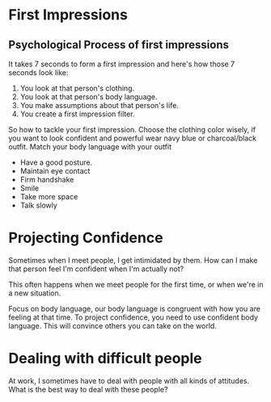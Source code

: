 # First Impressions
## Psychological Process of first impressions
It takes 7 seconds to form a first impression and here's how those 7 seconds look like:
1. You look at that person's clothing.
2. You look at that person's body language.
3. You make assumptions about that person's life.
4. You create a first impression filter.

So how to tackle your first impression.
Choose the clothing color wisely, if you want to look confident and powerful wear navy blue or charcoal/black outfit.
Match your body language with your outfit
- Have a good posture. 
- Maintain eye contact
- Firm handshake
- Smile
- Take more space
- Talk slowly

# Projecting Confidence
Sometimes when I meet people, I get intimidated by them. How can I make that person feel I'm confident when I'm actually not?

This often happens when we meet people for the first time, or when we're in a new situation.

Focus on body language, our body language is congruent with how you are feeling at that time. To project confidence, you need to use confident body language. This will convince others you can take on the world.

# Dealing with difficult people
At work, I sometimes have to deal with people with all kinds of attitudes. What is the best way to deal with these people?

